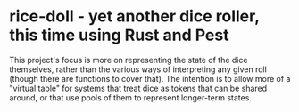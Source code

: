 # rice-doll - yet another dice roller, this time using Rust and Pest

This project's focus is more on representing the state of the dice themselves,
rather than the various ways of interpreting any given roll (though there
are functions to cover that). The intention is to allow more of a "virtual
table" for systems that treat dice as tokens that can be shared around, or
that use pools of them to represent longer-term states.